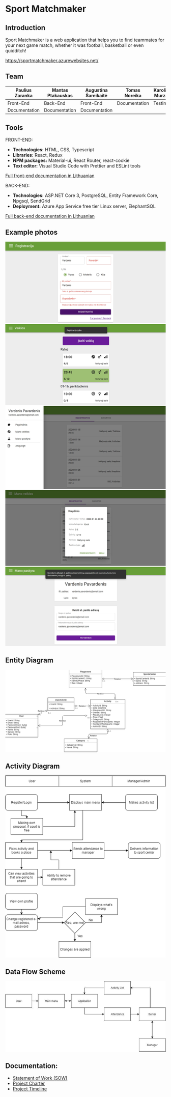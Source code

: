 # Sport Matchmaker
## Introduction
Sport Matchmaker is a web application that helps you to find teammates for your next game match, whether it was football, basketball or even quidditch!

https://sportmatchmaker.azurewebsites.net/

## Team

| Paulius Zaranka | Mantas Ptakauskas | Augustina Šareikaitė | Tomas Noreika | Karolis Murza |
| ------------------ | ------------- | --------------------- | ------------- | ------------- |
| Front-End          | Back-End      | Front-End             | Documentation | Testing       |
| Documentation      | Documentation | Documentation         |               |              |


## Tools
FRONT-END:
- **Technologies:** HTML, CSS, Typescript
- **Libraries:** React, Redux
- **NPM packages:** Material-ui, React Router, react-cookie
- **Text editor:** Visual Studio Code with Prettier and ESLint tools

 [Full front-end documentation in Lithuanian](https://docs.google.com/document/d/17UwbDZ4sbWs5CKXFLEzB4htjaoNxdoPIFCllXLUmhqE/edit?usp=sharing)
  
  
 BACK-END:
 - **Technologies:** ASP.NET Core 3, PostgreSQL, Entity Framework Core, Npgsql, SendGrid
 - **Deployment:** Azure App Service free tier Linux server, ElephantSQL
 
 [Full back-end documentation in Lithuanian](https://docs.google.com/document/d/1vQDvDbZ8ORLAiSoH73rEB2Gjn54BzVsju4YFRih8GZw/edit?usp=sharing)

## Example photos
![Screenshot 1](./Images/ss1.jpg)
![Screenshot 2](./Images/ss2.jpg)
![Screenshot 3](./Images/ss3.jpg)
![Screenshot 4](./Images/ss4.jpg)
![Screenshot 5](./Images/ss5.jpg)

## Entity Diagram
![Entity diagram](./Images/entity_diagram.jpg)

## Activity Diagram
![Activity diagram](./Images/activity_diagram.png)

## Data Flow Scheme
![Data flow scheme](./Images/data_flow_scheme.jpeg)


## Documentation:
- [Statement of Work (SOW)](https://docs.google.com/document/d/1f2q7HX6lgKn_48jiSNoGwKHPHnVFVlc3K3mD9gtAv9o/edit?usp=sharing)
- [Project Charter](https://docs.google.com/document/d/1KuuiI13Gkdu2LNy9MntIItiaPqzltD8QFeDosQzyM-c/edit?usp=sharing)
- [Project Timeline](https://drive.google.com/file/d/0BwgZkBNBju45UUNlRTZ0bUFoa0xZZDJSZmQtcUdmajlBdkx3/view?usp=sharing)

